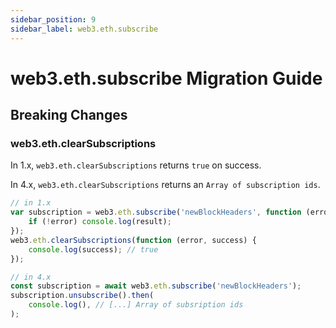 ```yaml
---
sidebar_position: 9
sidebar_label: web3.eth.subscribe
---
```


# web3.eth.subscribe Migration Guide

## Breaking Changes

### web3.eth.clearSubscriptions

In 1.x, `web3.eth.clearSubscriptions` returns `true` on success.

In 4.x, `web3.eth.clearSubscriptions` returns an `Array of subscription ids`.

```typescript
// in 1.x
var subscription = web3.eth.subscribe('newBlockHeaders', function (error, result) {
	if (!error) console.log(result);
});
web3.eth.clearSubscriptions(function (error, success) {
	console.log(success); // true
});

// in 4.x
const subscription = await web3.eth.subscribe('newBlockHeaders');
subscription.unsubscribe().then(
	console.log(), // [...] Array of subsription ids
);
```
